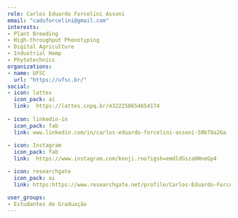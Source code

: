 ```yaml
---
role: Carlos Eduardo Forcelini Assoni 
email: "caduforcelini@gmail.com"
interests:
- Plant Breeding  
- High-throughput Phenotyping  
- Digital Agriculture  
- Industrial Hemp  
- Phytotechnics
organizations:
- name: UFSC
  url: "https://ufsc.br/"
social:
- icon: lattes
  icon_pack: ai
  link:  https://lattes.cnpq.br/4322250654654174
  
- icon: linkedin-in
  icon_pack: fab
  link: www.linkedin.com/in/carlos-eduardo-forcelini-assoni-50b78a26a
  
- icon: Instagram
  icon_pack: fab
  link:  https://www.instagram.com/kenji.roo?igsh=emdldGszaHNneGp4  

- icon: researchgate
  icon_pack: ai
  link: https:https://www.researchgate.net/profile/Carlos-Eduardo-Forcelni-Assoni

user_groups:
- Estudantes de Graduação
---
```

